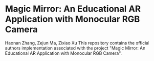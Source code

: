 # Magic Mirror: An Educational AR Application with Monocular RGB Camera
Haonan Zhang, Zejun Ma, Zixiao Xu
This repository contains the official authors implementation associated with the project "Magic Mirror: An Educational AR Application with Monocular RGB Camera".
